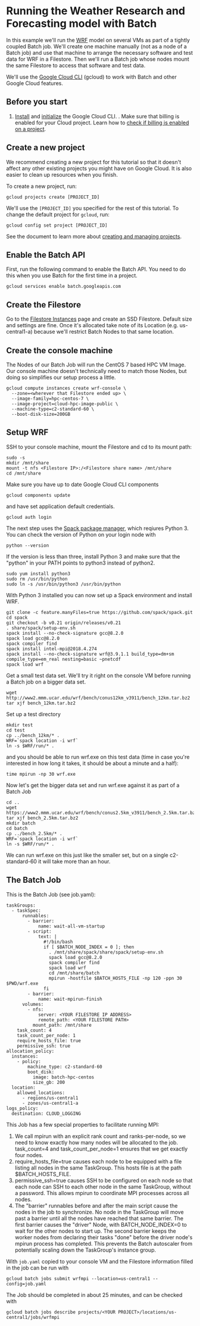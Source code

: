 # Running the Weather Research and Forecasting model with Batch

In this example we'll run the [WRF](https://www.mmm.ucar.edu/models/wrf) model on several VMs as part of a tightly coupled Batch job. We'll create one machine manually (not as a node of a Batch job) and use that machine to arrange the necessary software and test data for WRF in a Filestore. Then we'll run a Batch job whose nodes mount the same Filestore to access that software and test data.

We'll use the [Google Cloud CLI](https://cloud.google.com/sdk/gcloud) (gcloud) to work with Batch and other Google Cloud features.

## Before you start

1. [Install](https://cloud.google.com/sdk/docs/install) and [initialize](https://cloud.google.com/sdk/docs/initializing) the Google Cloud CLI.
. Make sure that billing is enabled for your Cloud project. Learn how to [check if billing is enabled on a project](https://cloud.google.com/billing/docs/how-to/verify-billing-enabled).

## Create a new project

We recommend creating a new project for this tutorial so that it doesn't affect any other existing projects you might have on Google Cloud. It is also easier to clean up resources when you finish.

To create a new project, run:

```
gcloud projects create [PROJECT_ID]
```

We'll use the `[PROJECT_ID]` you specified for the rest of this tutorial. To change the default project for `gcloud`, run:


```
gcloud config set project [PROJECT_ID]
```

See the document to learn more about [creating and managing projects](https://cloud.google.com/resource-manager/docs/creating-managing-projects).


## Enable the Batch API

First, run the following command to enable the Batch API. You need to do this when you use Batch for the first time in a project.

```
gcloud services enable batch.googleapis.com
```

## Create the Filestore
Go to the [Filestore Instances](https://console.cloud.google.com/filestore/instances) page and create an SSD Filestore. Default size and settings are fine. Once it's allocated take note of its Location (e.g. us-central1-a) because we'll restrict Batch Nodes to that same location.

## Create the console machine
The Nodes of our Batch Job will run the CentOS 7 based HPC VM Image. Our console machine doesn't technically need to match those Nodes, but doing so simplifies our setup process a little.

```
gcloud compute instances create wrf-console \
  --zone=<wherever that Filestore ended up> \
  --image-family=hpc-centos-7 \
  --image-project=cloud-hpc-image-public \
  --machine-type=c2-standard-60 \
  --boot-disk-size=200GB
```

## Setup WRF
SSH to your console machine, mount the Filestore and cd to its mount path:

```
sudo -s
mkdir /mnt/share
mount -t nfs <Filestore IP>:/<Filestore share name> /mnt/share
cd /mnt/share
```

Make sure you have up to date Google Cloud CLI components

```
gcloud components update
```

and have set application default credentials.

```
gcloud auth login
```

The next step uses the [Spack package manager](https://spack.io/), which reqiures Python 3. You can check the version of Python on your login node with

```
python --version
```

If the version is less than three, install Python 3 and make sure that the "python" in your PATH points to python3 instead of python2.

```
sudo yum install python3
sudo rm /usr/bin/python
sudo ln -s /usr/bin/python3 /usr/bin/python
```

With Python 3 installed you can now set up a Spack environment and install WRF.

```
git clone -c feature.manyFiles=true https://github.com/spack/spack.git
cd spack
git checkout -b v0.21 origin/releases/v0.21
. share/spack/setup-env.sh
spack install --no-check-signature gcc@8.2.0
spack load gcc@8.2.0
spack compiler find
spack install intel-mpi@2018.4.274
spack install --no-check-signature wrf@3.9.1.1 build_type=dm+sm compile_type=em_real nesting=basic ~pnetcdf
spack load wrf
```

Get a small test data set. We'll try it right on the console VM before running a Batch job on a bigger data set.

```
wget http://www2.mmm.ucar.edu/wrf/bench/conus12km_v3911/bench_12km.tar.bz2
tar xjf bench_12km.tar.bz2
```

Set up a test directory

```
mkdir test
cd test
cp ../bench_12km/* .
WRF=`spack location -i wrf`
ln -s $WRF/run/* .
```

and you should be able to run wrf.exe on this test data (time in case you're interested in how long it takes, it should be about a minute and a half):

```
time mpirun -np 30 wrf.exe
```

Now let's get the bigger data set and run wrf.exe against it as part of a Batch Job

```
cd ..
wget https://www2.mmm.ucar.edu/wrf/bench/conus2.5km_v3911/bench_2.5km.tar.bz2
tar xjf bench_2.5km.tar.bz2
mkdir batch
cd batch
cp ../bench_2.5km/* .
WRF=`spack location -i wrf`
ln -s $WRF/run/* .
```

We can run wrf.exe on this just like the smaller set, but on a single c2-standard-60 it will take more than an hour.

## The Batch Job

This is the Batch Job (see job.yaml):

```
taskGroups:
  - taskSpec:
      runnables:
        - barrier:
            name: wait-all-vm-startup
        - script:
            text: |
              #!/bin/bash
              if [ $BATCH_NODE_INDEX = 0 ]; then
                . /mnt/share/spack/share/spack/setup-env.sh
                spack load gcc@8.2.0
                spack compiler find
                spack load wrf
                cd /mnt/share/batch
                mpirun -hostfile $BATCH_HOSTS_FILE -np 120 -ppn 30 $PWD/wrf.exe
              fi
        - barrier:
            name: wait-mpirun-finish
      volumes:
        - nfs:
            server: <YOUR FILESTORE IP ADDRESS>
            remote_path: <YOUR FILESTORE PATH>
          mount_path: /mnt/share
    task_count: 4
    task_count_per_node: 1
    require_hosts_file: true
    permissive_ssh: true
allocation_policy:
  instances:
    - policy:
        machine_type: c2-standard-60
        boot_disk:
          image: batch-hpc-centos
          size_gb: 200
  location:
    allowed_locations:
      - regions/us-central1
      - zones/us-central1-a
logs_policy:
  destination: CLOUD_LOGGING
```

This Job has a few special properties to facilitate running MPI:

1. We call mpirun with an explicit rank count and ranks-per-node, so we need to know exactly how many nodes will be allocated to the job.
   task_count=4 and task_count_per_node=1 ensures that we get exactly four nodes.
2. require_hosts_file=true causes each node to be equipped with a file listing all nodes in the same TaskGroup. This hosts file is at the path $BATCH_HOSTS_FILE.
3. permissive_ssh=true causes SSH to be configured on each node so that each node can SSH to each other node in the same TaskGroup,
   without a password. This allows mpirun to coordinate MPI processes across all nodes.
4. The "barrier" runnables before and after the main script cause the nodes in the job to synchronize. No node in the TaskGroup will move
   past a barrier until all the nodes have reached that same barrier. The first barrier causes the "driver" Node, with
   BATCH_NODE_INDEX=0 to wait for the other nodes to start up. The second barrier keeps the worker nodes from declaring their
   tasks "done" before the driver node's mpirun process has completed. This prevents the Batch autoscaler from potentially scaling down the TaskGroup's
   instance group.

With `job.yaml` copied to your console VM and the Filestore information filled in the job can be run with

```
gcloud batch jobs submit wrfmpi --location=us-central1 --config=job.yaml
```

The Job should be completed in about 25 minutes, and can be checked with

```
gcloud batch jobs describe projects/<YOUR PROJECT>/locations/us-central1/jobs/wrfmpi
```
